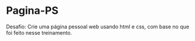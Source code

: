 # Pagina-PS
Desafio: Crie uma página pessoal web usando html e css, com base no que foi feito nesse treinamento.
